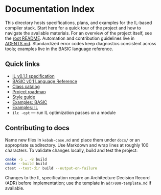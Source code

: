 # Documentation Index

This directory hosts specifications, plans, and examples for the IL-based compiler stack. Start here for a quick tour of the project and how to navigate the available materials. For an overview of the project itself, see the [root README](../README.md). Automation and contribution guidelines live in [AGENTS.md](../AGENTS.md). Standardized error codes keep diagnostics consistent across tools; examples live in the BASIC language reference.

## Quick links

- [IL v0.1.1 specification](il-spec.md)
- [BASIC v0.1 Language Reference](basic-language-reference.md)
- [Class catalog](class-catalog.md)
- [Project roadmap](roadmap.md)
- [Style guide](style-guide.md)
- [Examples: BASIC](examples/basic)
- [Examples: IL](examples/il)
- `ilc -opt` — run IL optimization passes on a module

## Contributing to docs

Name new files in `kebab-case.md` and place them under `docs/` or an appropriate subdirectory. Use Markdown and wrap lines at roughly 100 characters. To validate changes locally, build and test the project:

```sh
cmake -S . -B build
cmake --build build
ctest --test-dir build --output-on-failure
```

Changes to the IL specification require an Architecture Decision Record (ADR) before implementation; use the template in `adr/000-template.md` if available.
